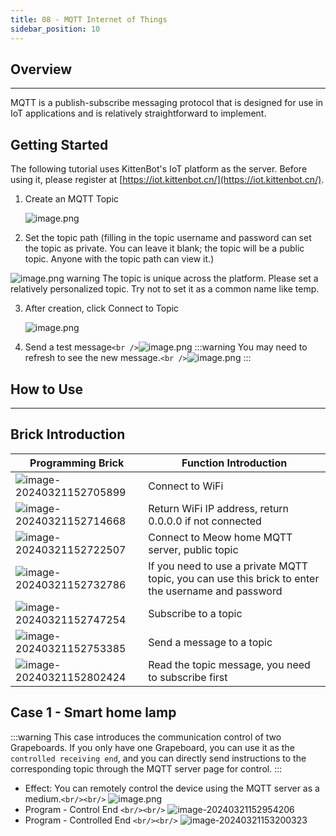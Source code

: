 ```yaml
---
title: 08 - MQTT Internet of Things
sidebar_position: 10
---
```

## Overview

---

MQTT is a publish-subscribe messaging protocol that is designed for use in IoT applications and is relatively straightforward to implement.

## Getting Started

The following tutorial uses KittenBot's IoT platform as the server. Before using it, please register at [https://iot.kittenbot.cn/](https://iot.kittenbot.cn/).

1. Create an MQTT Topic

   ![image.png](https://learn.kittenbot.cn/2024md_pic/1670325170546-3ad6649c-16c6-4b4e-a05a-1434cb2f5975.png)
2. Set the topic path (filling in the topic username and password can set the topic as private. You can leave it blank; the topic will be a public topic. Anyone with the topic path can view it.)

  ![image.png](https://learn.kittenbot.cn/2024md_pic/1670325511280-a1c2ee2a-8643-47c5-bc8c-b515140602f4.png)
  warning
  The topic is unique across the platform. Please set a relatively personalized topic. Try not to set it as a common name like temp.

3. After creation, click Connect to Topic

   ![image.png](https://learn.kittenbot.cn/2024md_pic/1670325614453-1d397c6a-7b6d-4592-9f12-a062616a9a44.png)
4. Send a test message`<br />`![image.png](https://learn.kittenbot.cn/2024md_pic/1670325693953-94a34fdb-6b57-4336-8c6d-c15f27a17768.png)
   :::warning
   You may need to refresh to see the new message.`<br />`![image.png](https://learn.kittenbot.cn/2024md_pic/1670325784181-4064761a-b7e5-4a18-a905-10200b622763.png)
   :::

## How to Use

---

## Brick Introduction

| **Programming Brick**                                                                 | **Function Introduction**                                                                    |
| ------------------------------------------------------------------------------------------- | -------------------------------------------------------------------------------------------------- |
| ![image-20240321152705899](https://learn.kittenbot.cn/2024md_pic/image-20240321152705899.png) | Connect to WiFi                                                                                    |
| ![image-20240321152714668](https://learn.kittenbot.cn/2024md_pic/image-20240321152714668.png) | Return WiFi IP address, return 0.0.0.0 if not connected                                            |
| ![image-20240321152722507](https://learn.kittenbot.cn/2024md_pic/image-20240321152722507.png) | Connect to Meow home MQTT server, public topic                                                     |
| ![image-20240321152732786](https://learn.kittenbot.cn/2024md_pic/image-20240321152732786.png) | If you need to use a private MQTT topic, you can use this brick to enter the username and password |
| ![image-20240321152747254](https://learn.kittenbot.cn/2024md_pic/image-20240321152747254.png) | Subscribe to a topic                                                                               |
| ![image-20240321152753385](https://learn.kittenbot.cn/2024md_pic/image-20240321152753385.png) | Send a message to a topic                                                                          |
| ![image-20240321152802424](https://learn.kittenbot.cn/2024md_pic/image-20240321152802424.png) | Read the topic message, you need to subscribe first                                                |

## Case 1 - Smart home lamp

:::warning
This case introduces the communication control of two Grapeboards. If you only have one Grapeboard, you can use it as the `controlled receiving end`, and you can directly send instructions to the corresponding topic through the MQTT server page for control.
:::

- Effect: You can remotely control the device using the MQTT server as a medium.`<br/><br/>`
  ![image.png](https://learn.kittenbot.cn/2024md_pic/1670298755599-b39c3142-c38c-41f5-be67-252541907db5.png)
- Program - Control End `<br/><br/>`
  ![image-20240321152954206](https://learn.kittenbot.cn/2024md_pic/image-20240321152954206.png)
- Program - Controlled End `<br/><br/>`
  ![image-20240321153200323](https://learn.kittenbot.cn/2024md_pic/image-20240321153200323.png)
